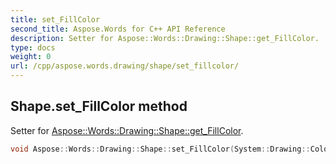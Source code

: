 ```yaml
---
title: set_FillColor
second_title: Aspose.Words for C++ API Reference
description: Setter for Aspose::Words::Drawing::Shape::get_FillColor. 
type: docs
weight: 0
url: /cpp/aspose.words.drawing/shape/set_fillcolor/
---
```

## Shape.set_FillColor method


Setter for [Aspose::Words::Drawing::Shape::get_FillColor](./get_fillcolor/).

```cpp
void Aspose::Words::Drawing::Shape::set_FillColor(System::Drawing::Color value)
```

